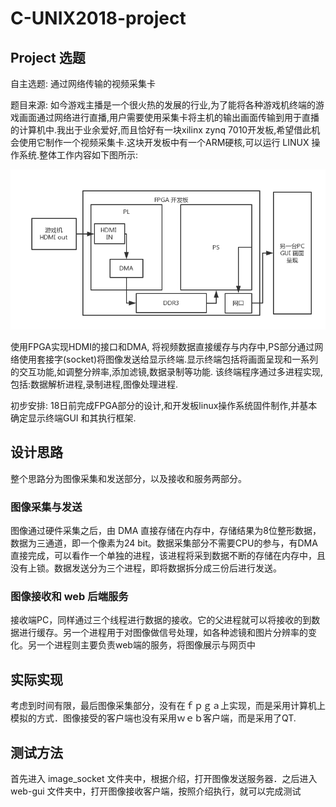# C-UNIX2018-project

## Project 选题

自主选题: 通过网络传输的视频采集卡

题目来源: 如今游戏主播是一个很火热的发展的行业,为了能将各种游戏机终端的游戏画面通过网络进行直播,用户需要使用采集卡将主机的输出画面传输到用于直播的计算机中.我出于业余爱好,而且恰好有一块xilinx zynq 7010开发板,希望借此机会使用它制作一个视频采集卡.这块开发板中有一个ARM硬核,可以运行 LINUX 操作系统.整体工作内容如下图所示:

![](./pic/block-diagram.png)

 使用FPGA实现HDMI的接口和DMA, 将视频数据直接缓存与内存中,PS部分通过网络使用套接字(socket)将图像发送给显示终端.显示终端包括将画面呈现和一系列的交互功能,如调整分辨率,添加滤镜,数据录制等功能. 该终端程序通过多进程实现,包括:数据解析进程,录制进程,图像处理进程.

初步安排: 18日前完成FPGA部分的设计,和开发板linux操作系统固件制作,并基本确定显示终端GUI 和其执行框架.

## 设计思路

整个思路分为图像采集和发送部分，以及接收和服务两部分。

### 图像采集与发送

图像通过硬件采集之后，由 DMA 直接存储在内存中，存储结果为8位整形数据，数据为三通道，即一个像素为24 bit。数据采集部分不需要CPU的参与，有DMA直接完成，可以看作一个单独的进程，该进程将采到数据不断的存储在内存中，且没有上锁。数据发送分为三个进程，即将数据拆分成三份后进行发送。

### 图像接收和 web 后端服务

接收端PC，同样通过三个线程进行数据的接收。它的父进程就可以将接收的到数据进行缓存。另一个进程用于对图像做信号处理，如各种滤镜和图片分辨率的变化。另一个进程则主要负责web端的服务，将图像展示与网页中

## 实际实现

考虑到时间有限，最后图像采集部分，没有在ｆｐｇａ上实现，而是采用计算机上模拟的方式．图像接受的客户端也没有采用ｗｅｂ客户端，而是采用了QT.

## 测试方法
首先进入 image_socket 文件夹中，根据介绍，打开图像发送服务器．之后进入 web-gui 文件夹中，打开图像接收客户端，按照介绍执行，就可以完成测试
